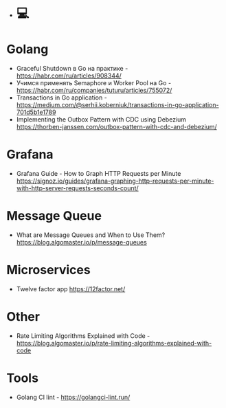 - # 💻

# Golang

- Graceful Shutdown в Go на практике - https://habr.com/ru/articles/908344/
- Учимся применять Semaphore и Worker Pool на Go - https://habr.com/ru/companies/tuturu/articles/755072/
- Transactions in Go application - https://medium.com/@serhii.koberniuk/transactions-in-go-application-701d5b1e1789
- Implementing the Outbox Pattern with CDC using Debezium https://thorben-janssen.com/outbox-pattern-with-cdc-and-debezium/

# Grafana
- Grafana Guide - How to Graph HTTP Requests per Minute https://signoz.io/guides/grafana-graphing-http-requests-per-minute-with-http-server-requests-seconds-count/

# Message Queue
- What are Message Queues and When to Use Them? https://blog.algomaster.io/p/message-queues

# Microservices 
- Twelve factor app https://12factor.net/

# Other
- Rate Limiting Algorithms Explained with Code - https://blog.algomaster.io/p/rate-limiting-algorithms-explained-with-code

# Tools
- Golang CI lint - https://golangci-lint.run/
